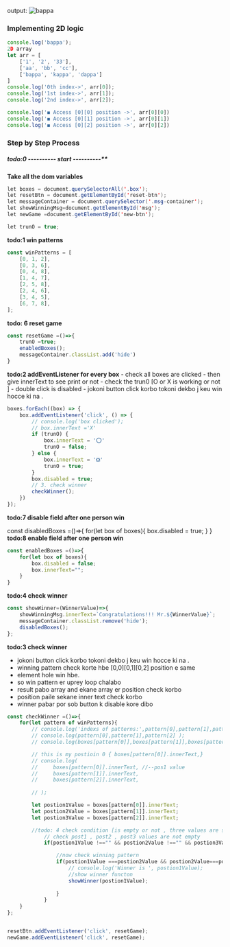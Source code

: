 output:  ![bappa](./tic.png)

### Implementing 2D logic 

```javascript
console.log('bappa');
2D array 
let arr = [
    ['1', '2', '33'],
    ['aa', 'bb', 'cc'],
    ['bappa', 'kappa', 'dappa']
]
console.log('0th index->', arr[0]);
console.log('1st index->', arr[1]);
console.log('2nd index->', arr[2]);

console.log('◼️ Access [0][0] position ->', arr[0][0])
console.log('◼️ Access [0][1] position ->', arr[0][1])
console.log('◼️ Access [0][2] position ->', arr[0][2])
```



### Step by Step Process

##### todo:0 ---------- start ----------**

**Take all the  dom variables**

```java    
let boxes = document.querySelectorAll('.box');
let resetBtn = document.getElementById('reset-btn');
let messageContainer = document.querySelector('.msg-container');
let showWinningMsg=document.getElementById('msg');
let newGame =document.getElementById('new-btn');

let trunO = true;
```
**todo:1 win patterns**

```javascript
const winPatterns = [
    [0, 1, 2],
    [0, 3, 6],
    [0, 4, 8],
    [1, 4, 7],
    [2, 5, 8],
    [2, 4, 6],
    [3, 4, 5],
    [6, 7, 8],
];
```

**todo: 6 reset game**

```javascript
const resetGame =()=>{
    trunO =true;
    enabledBoxes();
    messageContainer.classList.add('hide')
}
```
**todo:2 addEventListener for every box**
    - check all boxes are clicked 
    - then give innerText to see print or not 
    - check the trun0 [O or X is working or not ]
     - double click is disabled
    - jokoni button click korbo tokoni dekbo j keu win hocce ki na .
```javascript
boxes.forEach((box) => {
    box.addEventListener('click', () => {
        // console.log('box clicked');
        // box.innerText ='X'
        if (trunO) {
            box.innerText = '⭕'
            trunO = false;
        } else {
            box.innerText = '❎'
            trunO = true;
        }
        box.disabled = true;
        // 3. check winner
        checkWinner();
    })
});
```
**todo:7 disable field after one person win**

const disabledBoxes =()=>{
    for(let box of boxes){
        box.disabled = true;
    }
}
**todo:8 enable field after one person win**
```javascript
const enabledBoxes =()=>{
    for(let box of boxes){
        box.disabled = false;
        box.innerText="";
    }
}
```


**todo:4 check winner**
```javascript
const showWinner=(WinnerValue)=>{
    showWinningMsg.innerText=`Congratulations!!! Mr.${WinnerValue}`;
    messageContainer.classList.remove('hide');
    disabledBoxes();
};
```
**todo:3 check winner**
- jokoni button click korbo tokoni dekbo j keu win hocce ki na .
- winning pattern check korte hbe [0,0][0,1][0,2] position e same 
- element hole win hbe. 
-  so win pattern er uprey loop chalabo
-  result pabo array and ekane array er position check korbo
- position paile sekane inner text check korbo
- winner pabar por sob button k disable kore dibo

```javascript
const checkWinner =()=>{
    for(let pattern of winPatterns){
        // console.log('indexs of patterns:',pattern[0],pattern[1],pattern[2] ); // result is an array 
        // console.log(pattern[0],pattern[1],pattern[2] ); 
        // console.log(boxes[pattern[0]],boxes[pattern[1]],boxes[pattern[2]]);

        // this is my postioin 0 { boxes[pattern[0]].innerText,}
        // console.log(
        //     boxes[pattern[0]].innerText, //--pos1 value
        //     boxes[pattern[1]].innerText,
        //     boxes[pattern[2]].innerText,
        
        // );

        let postion1Value = boxes[pattern[0]].innerText;
        let postion2Value = boxes[pattern[1]].innerText;
        let postion3Value = boxes[pattern[2]].innerText;

        //todo: 4 check condition [is empty or not , three values are same or not]
            // check post1 , post2 , post3 values are not empty
            if(postion1Value !=="" && postion2Value !=="" && postion3Value !==""){

                //now check winning pattern
                if(postion1Value ===postion2Value && postion2Value===postion3Value){
                    // console.log('Winner is ', postion1Value);
                    //show winner functon
                    showWinner(postion1Value);
                 
                }
            }
    }
};
```
```javascript

resetBtn.addEventListener('click', resetGame);
newGame.addEventListener('click', resetGame);
```







